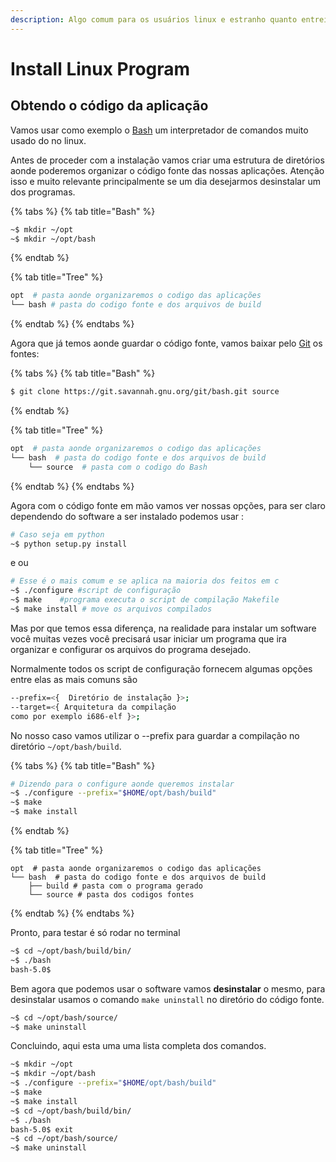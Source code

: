 ```yaml
---
description: Algo comum para os usuários linux e estranho quanto entrei para esse grupo.
---
```


# Install Linux Program

## Obtendo o código da aplicação

Vamos usar como exemplo o [Bash](https://www.gnu.org/software/bash/) um interpretador de comandos muito usado do no linux.

Antes de proceder com a instalação vamos criar uma estrutura de diretórios aonde poderemos organizar o código fonte das nossas aplicações. Atenção isso e muito relevante principalmente se um dia desejarmos desinstalar um dos programas.

{% tabs %}
{% tab title="Bash" %}
```bash
~$ mkdir ~/opt
~$ mkdir ~/opt/bash
```
{% endtab %}

{% tab title="Tree" %}
```bash
opt  # pasta aonde organizaremos o codigo das aplicações
└── bash # pasta do codigo fonte e dos arquivos de build
```
{% endtab %}
{% endtabs %}

Agora que já temos aonde guardar o código fonte, vamos baixar pelo [Git](https://git-scm.com) os fontes:

{% tabs %}
{% tab title="Bash" %}
```bash
$ git clone https://git.savannah.gnu.org/git/bash.git source
```
{% endtab %}

{% tab title="Tree" %}
```bash
opt  # pasta aonde organizaremos o codigo das aplicações
└── bash  # pasta do codigo fonte e dos arquivos de build
    └── source  # pasta com o codigo do Bash
```
{% endtab %}
{% endtabs %}

Agora com o código fonte em mão vamos ver nossas opções, para ser claro dependendo do software a ser instalado podemos usar :

```bash
# Caso seja em python
~$ python setup.py install
```

e ou

```bash
# Esse é o mais comum e se aplica na maioria dos feitos em c
~$ ./configure #script de configuração
~$ make    #programa executa o script de compilação Makefile
~$ make install # move os arquivos compilados
```

Mas por que temos essa diferença, na realidade para instalar um software você muitas vezes você precisará usar iniciar um programa que ira organizar e configurar os arquivos do programa desejado.

Normalmente todos os script de configuração fornecem algumas opções entre elas as mais comuns são

```bash
--prefix=<{  Diretório de instalação }>;
--target=<{ Arquitetura da compilação 
como por exemplo i686-elf }>;
```

No nosso caso vamos utilizar o --prefix para guardar a compilação no diretório `~/opt/bash/build`.

{% tabs %}
{% tab title="Bash" %}
```bash
# Dizendo para o configure aonde queremos instalar
~$ ./configure --prefix="$HOME/opt/bash/build"
~$ make
~$ make install
```
{% endtab %}

{% tab title="Tree" %}
```text
opt  # pasta aonde organizaremos o codigo das aplicações
└── bash  # pasta do codigo fonte e dos arquivos de build
    ├── build # pasta com o programa gerado
    └── source # pasta dos codigos fontes
```
{% endtab %}
{% endtabs %}

Pronto, para testar é só rodar no terminal

```bash
~$ cd ~/opt/bash/build/bin/
~$ ./bash
bash-5.0$
```

Bem agora que podemos usar o software vamos **desinstalar** o mesmo, para desinstalar usamos o comando `make uninstall` no diretório do código fonte.

```bash
~$ cd ~/opt/bash/source/
~$ make uninstall
```

Concluindo, aqui esta uma uma lista completa dos comandos.

```bash
~$ mkdir ~/opt
~$ mkdir ~/opt/bash
~$ ./configure --prefix="$HOME/opt/bash/build"
~$ make
~$ make install
~$ cd ~/opt/bash/build/bin/
~$ ./bash
bash-5.0$ exit
~$ cd ~/opt/bash/source/
~$ make uninstall
```

